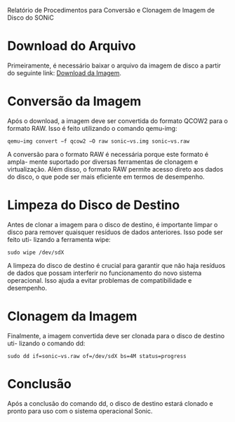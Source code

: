 Relatório de Procedimentos para Conversão e Clonagem de Imagem de Disco do SONiC

# Download do Arquivo

Primeiramente, é necessário baixar o arquivo da imagem de disco a partir do
seguinte link:
[Download da Imagem](https://sonic-build.azurewebsites.net/api/sonic/artifacts?branchName=202311&platform=vs&buildId=654245&target=target%2Fsonic-vs.img.gz).


# Conversão da Imagem
Após o download, a imagem deve ser convertida do formato QCOW2 para o
formato RAW. Isso é feito utilizando o comando qemu-img:
```shell
qemu−img convert −f qcow2 −O raw sonic−vs.img sonic−vs.raw
```
A conversão para o formato RAW é necessária porque este formato é ampla-
mente suportado por diversas ferramentas de clonagem e virtualização. Além
disso, o formato RAW permite acesso direto aos dados do disco, o que pode ser
mais eficiente em termos de desempenho.

# Limpeza do Disco de Destino
Antes de clonar a imagem para o disco de destino, é importante limpar o disco
para remover quaisquer resı́duos de dados anteriores. Isso pode ser feito uti-
lizando a ferramenta wipe:
```shell
sudo wipe /dev/sdX
```
A limpeza do disco de destino é crucial para garantir que não haja resı́duos
de dados que possam interferir no funcionamento do novo sistema operacional.
Isso ajuda a evitar problemas de compatibilidade e desempenho.

# Clonagem da Imagem
Finalmente, a imagem convertida deve ser clonada para o disco de destino uti-
lizando o comando dd:
```
sudo dd if=sonic−vs.raw of=/dev/sdX bs=4M status=progress
```

# Conclusão
Após a conclusão do comando dd, o disco de destino estará clonado e pronto
para uso com o sistema operacional Sonic.
